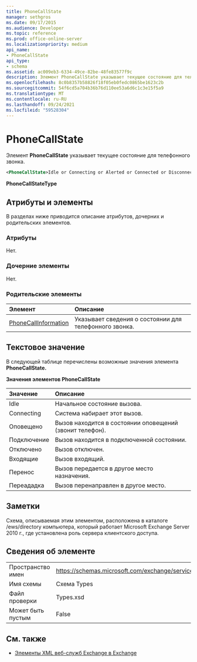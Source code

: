 ```yaml
---
title: PhoneCallState
manager: sethgros
ms.date: 09/17/2015
ms.audience: Developer
ms.topic: reference
ms.prod: office-online-server
ms.localizationpriority: medium
api_name:
- PhoneCallState
api_type:
- schema
ms.assetid: ac009eb3-6334-49ce-82be-48fe83577f9c
description: Элемент PhoneCallState указывает текущее состояние для телефонного звонка.
ms.openlocfilehash: 8c0b8357b58826f18f05eb0fedc0865be1623c2b
ms.sourcegitcommit: 54f6cd5a704b36b76d110ee53a6d6c1c3e15f5a9
ms.translationtype: MT
ms.contentlocale: ru-RU
ms.lasthandoff: 09/24/2021
ms.locfileid: "59528304"
---
```

# <a name="phonecallstate"></a>PhoneCallState

Элемент **PhoneCallState** указывает текущее состояние для телефонного звонка. 
  
```xml
<PhoneCallState>Idle or Connecting or Alerted or Connected or Disconnected or Incoming or Transferring or Forwarding</PhoneCallState>
```

 **PhoneCallStateType**
## <a name="attributes-and-elements"></a>Атрибуты и элементы

В разделах ниже приводится описание атрибутов, дочерних и родительских элементов.
  
### <a name="attributes"></a>Атрибуты

Нет.
  
### <a name="child-elements"></a>Дочерние элементы

Нет.
  
### <a name="parent-elements"></a>Родительские элементы

|**Элемент**|**Описание**|
|:-----|:-----|
|[PhoneCallInformation](phonecallinformation.md) <br/> |Указывает сведения о состоянии для телефонного звонка.  <br/> |
   
## <a name="text-value"></a>Текстовое значение

В следующей таблице перечислены возможные значения элемента **PhoneCallState.** 
  
**Значения элементов PhoneCallState**

|**Значение**|**Описание**|
|:-----|:-----|
|Idle  <br/> |Начальное состояние вызова.  <br/> |
|Connecting  <br/> |Система набирает этот вызов.  <br/> |
|Оповещено  <br/> |Вызов находится в состоянии оповещений (звонит телефон).  <br/> |
|Подключение  <br/> |Вызов находится в подключенной состоянии.  <br/> |
|Отключено  <br/> |Вызов отключен.  <br/> |
|Входящие  <br/> |Вызов входящий.  <br/> |
|Перенос  <br/> |Вызов передается в другое место назначения.  <br/> |
|Переададка  <br/> |Вызов перенаправлен в другое место.  <br/> |
   
## <a name="remarks"></a>Заметки

Схема, описываемая этим элементом, расположена в каталоге /ews/directory компьютера, который работает Microsoft Exchange Server 2010 г., где установлена роль сервера клиентского доступа.
  
## <a name="element-information"></a>Сведения об элементе

|||
|:-----|:-----|
|Пространство имен  <br/> |https://schemas.microsoft.com/exchange/services/2006/types  <br/> |
|Имя схемы  <br/> |Схема Types  <br/> |
|Файл проверки  <br/> |Types.xsd  <br/> |
|Может быть пустым  <br/> |False  <br/> |
   
## <a name="see-also"></a>См. также



- [Элементы XML веб-служб Exchange в Exchange](ews-xml-elements-in-exchange.md)

